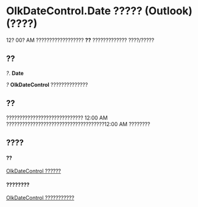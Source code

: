 
# OlkDateControl.Date ????? (Outlook)(????)

12? 00? AM ?????????????????? **??** ????????????? ????/?????


## ??

 _?_. **Date**

 _?_ **OlkDateControl** ??????????????


## ??

????????????????????????????? 12:00 AM ?????????????????????????????????????12:00 AM ????????


## ????


#### ??


[OlkDateControl ??????](bd0c6bbe-c348-c748-41fe-0cf7ecebcc1e.md)
#### ????????


[OlkDateControl ???????????](http://msdn.microsoft.com/library/6bc09aee-2f4e-5042-a653-52c0c09068c5%28Office.15%29.aspx)